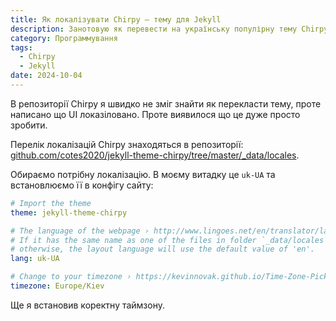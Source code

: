 ```yaml
---
title: Як локалізувати Chirpy – тему для Jekyll
description: Занотовую як перевести на українську популірну тему Chirpy
category: Программування
tags:
  - Chirpy
  - Jekyll
date: 2024-10-04
---
```

В репозиторії Chirpy я швидко не зміг знайти як перекласти тему, проте написано що UI локазіловано. Проте виявилося що це дуже просто зробити.

Перелік локалізацій Chirpy знаходяться в репозиторії:  [github.com/cotes2020/jekyll-theme-chirpy/tree/master/_data/locales](https://github.com/cotes2020/jekyll-theme-chirpy/tree/master/_data/locales).

Обираємо потрібну локалізацію. В моєму витадку це `uk-UA` та встановлюємо її в конфігу сайту:

```yml
# Import the theme
theme: jekyll-theme-chirpy

# The language of the webpage › http://www.lingoes.net/en/translator/langcode.htm
# If it has the same name as one of the files in folder `_data/locales`, the layout language will also be changed,
# otherwise, the layout language will use the default value of 'en'.
lang: uk-UA

# Change to your timezone › https://kevinnovak.github.io/Time-Zone-Picker
timezone: Europe/Kiev
```

Ще я встановив коректну таймзону.